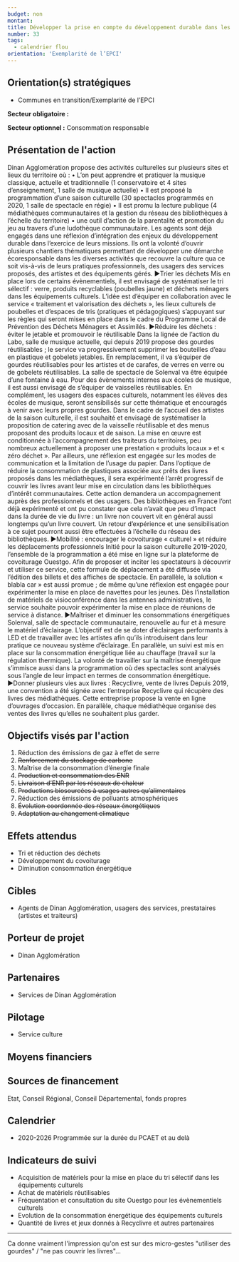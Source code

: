 ```yaml
---
budget: non
montant:
title: Développer la prise en compte du développement durable dans les équipements et évènementiels culturels
number: 33
tags:
  - calendrier flou
orientation: 'Exemplarité de l’EPCI'
---
```


## Orientation(s) stratégiques

- Communes en transition/Exemplarité de l’EPCI

**Secteur obligatoire :**

**Secteur optionnel :** Consommation responsable

## Présentation de l'action

Dinan Agglomération propose des activités culturelles sur plusieurs sites et lieux du territoire où :
• L’on peut apprendre et pratiquer la musique classique, actuelle et traditionnelle (1 conservatoire et 4 sites d’enseignement, 1 salle de musique actuelle)
• Il est proposé la programmation d’une saison culturelle (30 spectacles programmés en 2020, 1 salle de spectacle en régie)
• Il est promu la lecture publique (4 médiathèques communautaires et la gestion du réseau des bibliothèques à l’échelle du territoire)
• une outil d’action de la parentalité et promotion du jeu au travers d’une ludothèque communautaire.
Les agents sont déjà engagés dans une réflexion d’intégration des enjeux du développement durable dans l’exercice de leurs missions. Ils ont la volonté d’ouvrir plusieurs chantiers thématiques permettant de développer une démarche écoresponsable dans les diverses activités que recouvre la culture qua ce soit vis-à-vis de leurs pratiques professionnels, des usagers des services proposés, des artistes et des équipements gérés.
►Trier les déchets
Mis en place lors de certains évènementiels, il est envisagé de systématiser le tri sélectif : verre, produits recyclables (poubelles jaune) et déchets ménagers dans les équipements culturels. L’idée est d’équiper en collaboration avec le service « traitement et valorisation des déchets », les lieux culturels de poubelles et d’espaces de tris (pratiques et pédagogiques) s’appuyant sur les règles qui seront mises en place dans le cadre du Programme Local de Prévention des Déchets Ménagers et Assimilés.
►Réduire les déchets : éviter le jetable et promouvoir le réutilisable
Dans la lignée de l’action du Labo, salle de musique actuelle, qui depuis 2019 propose des gourdes réutilisables ; le service va progressivement supprimer les bouteilles d’eau en plastique et gobelets jetables. En remplacement, il va s’équiper de gourdes réutilisables pour les artistes et de carafes, de verres en verre ou de gobelets réutilisables. La salle de spectacle de Solenval va être équipée d’une fontaine à eau. Pour des évènements internes aux écoles de musique, il est aussi envisagé de s’équiper de vaisselles réutilisables. En complément, les usagers des espaces culturels, notamment les élèves des écoles de musique, seront sensibilisés sur cette thématique et encouragés à venir avec leurs propres gourdes.
Dans le cadre de l’accueil des artistes de la saison culturelle, il est souhaité et envisagé de systématiser la proposition de catering avec de la vaisselle réutilisable et des menus proposant des produits locaux et de saison. La mise en œuvre est conditionnée à l’accompagnement des traiteurs du territoires, peu nombreux actuellement à proposer une prestation « produits locaux » et « zéro déchet ». Par ailleurs, une réflexion est engagée sur les modes de communication et la limitation de l’usage du papier.
Dans l’optique de réduire la consommation de plastiques associée aux prêts des livres proposés dans les médiathèques, il sera expérimenté l’arrêt progressif de couvrir les livres avant leur mise en circulation dans les bibliothèques d’intérêt communautaires. Cette action demandera un accompagnement auprès des professionnels et des usagers. Des bibliothèques en France l’ont déjà expérimenté et ont pu constater que cela n’avait que peu d’impact dans la durée de vie du livre : un livre non couvert vit en général aussi longtemps qu’un livre couvert. Un retour d’expérience et une sensibilisation à ce sujet pourront aussi être effectuées à l’échelle du réseau des bibliothèques.
►Mobilité : encourager le covoiturage « culturel » et réduire les déplacements professionnels
Initié pour la saison culturelle 2019-2020, l’ensemble de la programmation a été mise en ligne sur la plateforme de covoiturage Ouestgo. Afin de proposer et inciter les spectateurs à découvrir et utiliser ce service, cette formule de déplacement a été diffusée via l’édition des billets et des affiches de spectacle. En parallèle, la solution « blabla car » est aussi promue ; de même qu’une réflexion est engagée pour expérimenter la mise en place de navettes pour les jeunes.
Dès l’installation de matériels de visioconférence dans les antennes administratives, le service souhaite pouvoir expérimenter la mise en place de réunions de service à distance.
►Maîtriser et diminuer les consommations énergétiques
Solenval, salle de spectacle communautaire, renouvelle au fur et à mesure le matériel d’éclairage. L’objectif est de se doter d’éclairages performants à LED et de travailler avec les artistes afin qu’ils introduisent dans leur pratique ce nouveau système d’éclairage. En parallèle, un suivi est mis en place sur la consommation énergétique liée au chauffage (travail sur la régulation thermique). La volonté de travailler sur la maîtrise énergétique s’immisce aussi dans la programmation où des spectacles sont analysés sous l’angle de leur impact en termes de consommation énergétique.
►Donner plusieurs vies aux livres : Recyclivre, vente de livres
Depuis 2019, une convention a été signée avec l’entreprise Recyclivre qui récupère des livres des médiathèques. Cette entreprise propose la vente en ligne d’ouvrages d’occasion. En parallèle, chaque médiathèque organise des ventes des livres qu’elles ne souhaitent plus garder.

## Objectifs visés par l'action

1. Réduction des émissions de gaz à effet de serre
2. ~~Renforcement du stockage de carbone~~
3. Maîtrise de la consommation d’énergie finale
4. ~~Production et consommation des ENR~~
5. ~~Livraison d’ENR par les réseaux de chaleur~~
6. ~~Productions biosourcées à usages autres qu’alimentaires~~
7. Réduction des émissions de polluants atmosphériques
8. ~~Évolution coordonnée des réseaux énergétiques~~
9. ~~Adaptation au changement climatique~~

## Effets attendus

- Tri et réduction des déchets
- Développement du covoiturage
- Diminution consommation énergétique

## Cibles

- Agents de Dinan Agglomération, usagers des services, prestataires (artistes et traiteurs)

## Porteur de projet

- Dinan Agglomération

## Partenaires

- Services de Dinan Agglomération

## Pilotage

- Service culture

## Moyens financiers



## Sources de financement

Etat, Conseil Régional, Conseil Départemental, fonds propres

## Calendrier

- 2020-2026 Programmée sur la durée du PCAET et au delà

## Indicateurs de suivi

- Acquisition de matériels pour la mise en place du tri sélectif dans les équipements culturels
- Achat de matériels réutilisables
- Fréquentation et consultation du site Ouestgo pour les évènementiels culturels
- Evolution de la consommation énergétique des équipements culturels
- Quantité de livres et jeux donnés à Recyclivre et autres partenaires

---
Ca donne vraiment l'impression qu'on est sur des micro-gestes "utiliser des gourdes" / "ne pas couvrir les livres"…
